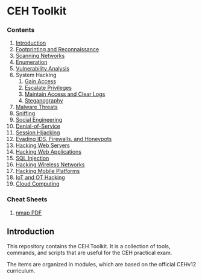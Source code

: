 # CEH Toolkit

### Contents
1. [Introduction](#introduction)
2. [Footprinting and Reconnaissance](./modules/02-footprinting-and-reconnaissance/02-overview.md)
3. [Scanning Networks](./modules/03-scanning-networks/03-overview.md)
4. [Enumeration](./modules/04-enumeration/04-overview.md)
5. [Vulnerability Analysis](./modules/05-vulnerability-analysis/05-overview.md)
6. System Hacking
   1. [Gain Access](./modules/06-system-hacking/06-01-gain-access.md)
   2. [Escalate Privileges](./modules/06-system-hacking/06-02-escalate-privileges.md)
   3. [Maintain Access and Clear Logs](./modules/06-system-hacking/06-03-maintain-access-and-cover-tracks.md)
   4. [Steganography](./modules/06-system-hacking/06-04-steganography.md)
7. [Malware Threats](./modules/07-malware-threats/07-overview.md)
8. [Sniffing](./modules/08-sniffing/08-overview.md)
9. [Social Engineering](./modules/09-social-engineering/09-overview.md)
10. [Denial-of-Service](./modules/10-denial-of-service/10-overview.md)
11. [Session Hijacking](./modules/11-session-hijacking/11-overview.md)
12. [Evading IDS, Firewalls, and Honeypots](./modules/12-evading-ids-firewalls-honeypots/12-overview.md)
13. [Hacking Web Servers](./modules/13-hacking-web-servers/13-overview.md)
14. [Hacking Web Applications](./modules/14-hacking-web-applications/14-overview.md)
15. [SQL Injection](./modules/15-sql-injection/15-overview.md)
16. [Hacking Wireless Networks](./modules/16-hacking-wireless-networks/16-overview.md)
17. [Hacking Mobile Platforms](./modules/17-hacking-mobile-platforms/17-overview.md)
18. [IoT and OT Hacking](./modules/18-iot-and-ot-hacking/18-overview.md)
19. [Cloud Computing](./modules/19-cloud-computing/19-overview.md)


### Cheat Sheets
1. [nmap PDF](./cheat-sheets/nmap_cheet_sheet_v7.pdf)

## Introduction
This repository contains the CEH Toolkit. It is a collection of tools, commands, and scripts that are useful for the CEH practical exam. 

The items are organized in modules, which are based on the official CEHv12 curriculum.